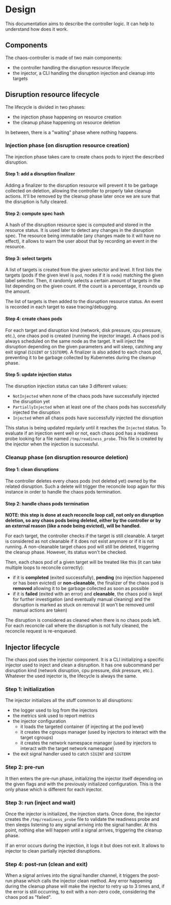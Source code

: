 # Design

This documentation aims to describe the controller logic. It can help to understand how does it work.

## Components

The chaos-controller is made of two main components:

* the controller handling the disruption resource lifecycle
* the injector, a CLI handling the disruption injection and cleanup into targets

## Disruption resource lifecycle

The lifecycle is divided in two phases:

* the injection phase happening on resource creation
* the cleanup phase happening on resource deletion

In between, there is a "waiting" phase where nothing happens.

### Injection phase (on disruption resource creation)

The injection phase takes care to create chaos pods to inject the described disruption.

#### Step 1: add a disruption finalizer

Adding a finalizer to the disruption resource will prevent it to be garbage collected on deletion, allowing the controller to properly take cleanup actions. It'll be removed by the cleanup phase later once we are sure that the disruption is fully cleared.

#### Step 2: compute spec hash

A hash of the disruption resource spec is computed and stored in the resource status. It is used later to detect any changes in the disruption spec. The resource being immutable (any changes made to it will have no effect), it allows to warn the user about that by recording an event in the resource.

#### Step 3: select targets

A list of targets is created from the given selector and level. It first lists the targets (pods if the given level is `pod`, nodes if it is `node`) matching the given label selector. Then, it randomly selects a certain amount of targets in the list depending on the given count. If the count is a percentage, it rounds up the amount.

The list of targets is then added to the disruption resource status. An event is recorded in each target to ease tracing/debugging.

#### Step 4: create chaos pods

For each target and disruption kind (network, disk pressure, cpu pressure, etc.), one chaos pod is created (running the injector image). A chaos pod is always scheduled on the same node as the target. It will inject the disruption depending on the given parameters and will sleep, catching any exit signal (`SIGINT` or `SIGTERM`). A finalizer is also added to each chaos pod, preventing it to be garbage collected by Kubernetes during the cleanup phase.

#### Step 5: update injection status

The disruption injection status can take 3 different values:

* `NotInjected` when none of the chaos pods have successfully injected the disruption yet
* `PartiallyInjected` when at least one of the chaos pods has successfully injected the disruption
* `Injected` when all chaos pods have successfully injected the disruption

This status is being updated regularly until it reaches the `Injected` status. To evaluate if an injection went well or not, each chaos pod has a readiness probe looking for a file named `/tmp/readiness_probe`. This file is created by the injector when the injection is successful.

### Cleanup phase (on disruption resource deletion)

#### Step 1: clean disruptions

The controller deletes every chaos pods (not deleted yet) owned by the related disruption. Such a delete will trigger the reconcile loop again for this instance in order to handle the chaos pods termination.

#### Step 2: handle chaos pods termination

**NOTE: this step is done at each reconcile loop call, not only on disruption deletion, so any chaos pods being deleted, either by the controller or by an external reason (like a node being evicted), will be handled.**

For each target, the controller checks if the target is still cleanable. A target is considered as not cleanable if it does not exist anymore or if it is not running. A non-cleanable target chaos pod will still be deleted, triggering the cleanup phase. However, its status won't be checked.

Then, each chaos pod of a given target will be treated like this (it can take multiple loops to reconcile correctly):
* if it is **completed** (exited successfully), **pending** (no injection happened or has been evicted) or **non-cleanable**, the finalizer of the chaos pod is **removed** allowing it to be garbage collected as soon as possible
* if it is **failed** (exited with an error) and **cleanable**, the chaos pod is kept for further investigation (and eventually manual cleaning) and the disruption is marked as stuck on removal (it won't be removed until manual actions are taken)

The disruption is considered as cleaned when there is no chaos pods left. For each reconcile call where the disruption is not fully cleaned, the reconcile request is re-enqueued.

## Injector lifecycle

The chaos pod uses the injector component. It is a CLI initializing a specific injector used to inject and clean a disruption. It has one subcommand per disruption kind (network disruption, cpu pressure, disk pressure, etc.). Whatever the used injector is, the lifecycle is always the same.

### Step 1: initialization

The injector initializes all the stuff common to all disruptions:

* the logger used to log from the injectors
* the metrics sink used to report metrics
* the injector configuration
  * it loads the targeted container (if injecting at the pod level)
  * it creates the cgroups manager (used by injectors to interact with the target cgroups)
  * it creates the network namespace manager (used by injectors to interact with the target network namespace)
* the exit signal handler used to catch `SIGINT` and `SIGTERM`

### Step 2: pre-run

It then enters the pre-run phase, initializing the injector itself depending on the given flags and with the previously initialized configuration. This is the only phase which is different for each injector.

### Step 3: run (inject and wait)

Once the injector is initialized, the injection starts. Once done, the injector creates the `/tmp/readiness_probe` file to validate the readiness probe and then sleeps listening to any signal arriving into the signal handler. At this point, nothing else will happen until a signal arrives, triggering the cleanup phase.

If an error occurs during the injection, it logs it but does not exit. It allows to injector to clean partially injected disruptions.

### Step 4: post-run (clean and exit)

When a signal arrives into the signal handler channel, it triggers the post-run phase which calls the injector clean method. Any error happening during the cleanup phase will make the injector to retry up to 3 times and, if the error is still occurring, to exit with a non-zero code, considering the chaos pod as "failed".

